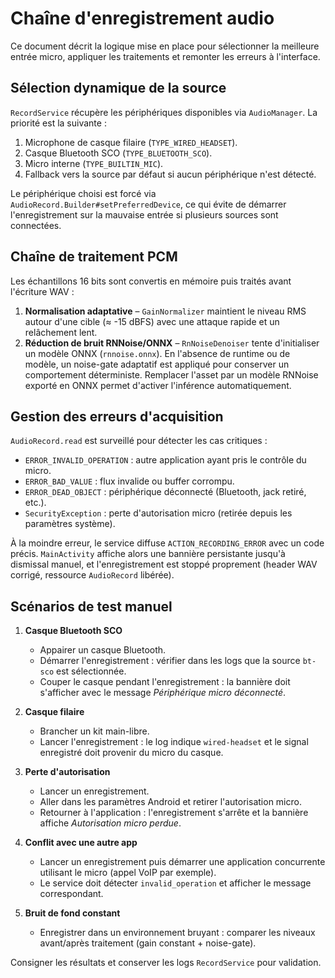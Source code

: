 # Chaîne d'enregistrement audio

Ce document décrit la logique mise en place pour sélectionner la meilleure entrée micro, appliquer les traitements et remonter les erreurs à l'interface.

## Sélection dynamique de la source

`RecordService` récupère les périphériques disponibles via `AudioManager`. La priorité est la suivante :

1. Microphone de casque filaire (`TYPE_WIRED_HEADSET`).
2. Casque Bluetooth SCO (`TYPE_BLUETOOTH_SCO`).
3. Micro interne (`TYPE_BUILTIN_MIC`).
4. Fallback vers la source par défaut si aucun périphérique n'est détecté.

Le périphérique choisi est forcé via `AudioRecord.Builder#setPreferredDevice`, ce qui évite de démarrer l'enregistrement sur la mauvaise entrée si plusieurs sources sont connectées.

## Chaîne de traitement PCM

Les échantillons 16 bits sont convertis en mémoire puis traités avant l'écriture WAV :

1. **Normalisation adaptative** – `GainNormalizer` maintient le niveau RMS autour d'une cible (≈ -15 dBFS) avec une attaque rapide et un relâchement lent.
2. **Réduction de bruit RNNoise/ONNX** – `RnNoiseDenoiser` tente d'initialiser un modèle ONNX (`rnnoise.onnx`). En l'absence de runtime ou de modèle, un noise-gate adaptatif est appliqué pour conserver un comportement déterministe. Remplacer l'asset par un modèle RNNoise exporté en ONNX permet d'activer l'inférence automatiquement.

## Gestion des erreurs d'acquisition

`AudioRecord.read` est surveillé pour détecter les cas critiques :

- `ERROR_INVALID_OPERATION` : autre application ayant pris le contrôle du micro.
- `ERROR_BAD_VALUE` : flux invalide ou buffer corrompu.
- `ERROR_DEAD_OBJECT` : périphérique déconnecté (Bluetooth, jack retiré, etc.).
- `SecurityException` : perte d'autorisation micro (retirée depuis les paramètres système).

À la moindre erreur, le service diffuse `ACTION_RECORDING_ERROR` avec un code précis. `MainActivity` affiche alors une bannière persistante jusqu'à dismissal manuel, et l'enregistrement est stoppé proprement (header WAV corrigé, ressource `AudioRecord` libérée).

## Scénarios de test manuel

1. **Casque Bluetooth SCO**
   - Appairer un casque Bluetooth.
   - Démarrer l'enregistrement : vérifier dans les logs que la source `bt-sco` est sélectionnée.
   - Couper le casque pendant l'enregistrement : la bannière doit s'afficher avec le message *Périphérique micro déconnecté*.

2. **Casque filaire**
   - Brancher un kit main-libre.
   - Lancer l'enregistrement : le log indique `wired-headset` et le signal enregistré doit provenir du micro du casque.

3. **Perte d'autorisation**
   - Lancer un enregistrement.
   - Aller dans les paramètres Android et retirer l'autorisation micro.
   - Retourner à l'application : l'enregistrement s'arrête et la bannière affiche *Autorisation micro perdue*.

4. **Conflit avec une autre app**
   - Lancer un enregistrement puis démarrer une application concurrente utilisant le micro (appel VoIP par exemple).
   - Le service doit détecter `invalid_operation` et afficher le message correspondant.

5. **Bruit de fond constant**
   - Enregistrer dans un environnement bruyant : comparer les niveaux avant/après traitement (gain constant + noise-gate).

Consigner les résultats et conserver les logs `RecordService` pour validation.
